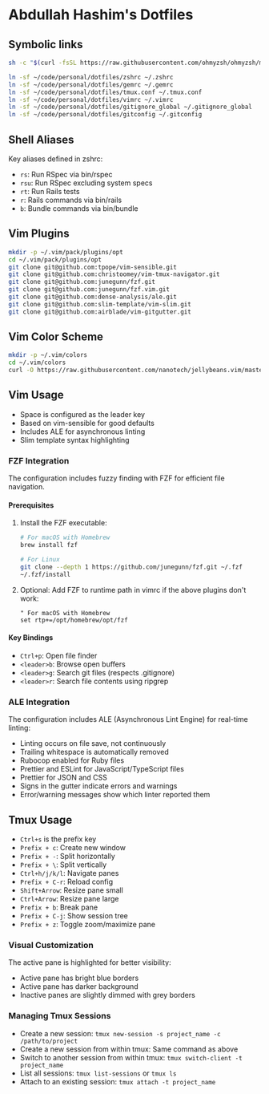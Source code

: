 # Abdullah Hashim's Dotfiles

## Symbolic links

```bash
sh -c "$(curl -fsSL https://raw.githubusercontent.com/ohmyzsh/ohmyzsh/master/tools/install.sh)"
```

```bash
ln -sf ~/code/personal/dotfiles/zshrc ~/.zshrc
ln -sf ~/code/personal/dotfiles/gemrc ~/.gemrc
ln -sf ~/code/personal/dotfiles/tmux.conf ~/.tmux.conf
ln -sf ~/code/personal/dotfiles/vimrc ~/.vimrc
ln -sf ~/code/personal/dotfiles/gitignore_global ~/.gitignore_global
ln -sf ~/code/personal/dotfiles/gitconfig ~/.gitconfig
```

## Shell Aliases

Key aliases defined in zshrc:
- `rs`: Run RSpec via bin/rspec
- `rsu`: Run RSpec excluding system specs
- `rt`: Run Rails tests
- `r`: Rails commands via bin/rails
- `b`: Bundle commands via bin/bundle

## Vim Plugins

```bash
mkdir -p ~/.vim/pack/plugins/opt
cd ~/.vim/pack/plugins/opt
git clone git@github.com:tpope/vim-sensible.git
git clone git@github.com:christoomey/vim-tmux-navigator.git
git clone git@github.com:junegunn/fzf.git
git clone git@github.com:junegunn/fzf.vim.git
git clone git@github.com:dense-analysis/ale.git
git clone git@github.com:slim-template/vim-slim.git
git clone git@github.com:airblade/vim-gitgutter.git
```

## Vim Color Scheme

```bash
mkdir -p ~/.vim/colors
cd ~/.vim/colors
curl -O https://raw.githubusercontent.com/nanotech/jellybeans.vim/master/colors/jellybeans.vim
```

## Vim Usage

- Space is configured as the leader key
- Based on vim-sensible for good defaults
- Includes ALE for asynchronous linting
- Slim template syntax highlighting

### FZF Integration

The configuration includes fuzzy finding with FZF for efficient file navigation.

#### Prerequisites

1. Install the FZF executable:
   ```bash
   # For macOS with Homebrew
   brew install fzf

   # For Linux
   git clone --depth 1 https://github.com/junegunn/fzf.git ~/.fzf
   ~/.fzf/install
   ```

2. Optional: Add FZF to runtime path in vimrc if the above plugins don't work:
   ```vim
   " For macOS with Homebrew
   set rtp+=/opt/homebrew/opt/fzf
   ```

#### Key Bindings

- `Ctrl+p`: Open file finder
- `<leader>b`: Browse open buffers
- `<leader>g`: Search git files (respects .gitignore)
- `<leader>r`: Search file contents using ripgrep

### ALE Integration

The configuration includes ALE (Asynchronous Lint Engine) for real-time linting:

- Linting occurs on file save, not continuously
- Trailing whitespace is automatically removed
- Rubocop enabled for Ruby files
- Prettier and ESLint for JavaScript/TypeScript files
- Prettier for JSON and CSS
- Signs in the gutter indicate errors and warnings
- Error/warning messages show which linter reported them

## Tmux Usage

- `Ctrl+s` is the prefix key
- `Prefix + c`: Create new window
- `Prefix + -`: Split horizontally
- `Prefix + \`: Split vertically
- `Ctrl+h/j/k/l`: Navigate panes
- `Prefix + C-r`: Reload config
- `Shift+Arrow`: Resize pane small
- `Ctrl+Arrow`: Resize pane large
- `Prefix + b`: Break pane
- `Prefix + C-j`: Show session tree
- `Prefix + z`: Toggle zoom/maximize pane

### Visual Customization

The active pane is highlighted for better visibility:
- Active pane has bright blue borders
- Active pane has darker background
- Inactive panes are slightly dimmed with grey borders

### Managing Tmux Sessions

- Create a new session: `tmux new-session -s project_name -c /path/to/project`
- Create a new session from within tmux: Same command as above
- Switch to another session from within tmux: `tmux switch-client -t project_name`
- List all sessions: `tmux list-sessions` or `tmux ls`
- Attach to an existing session: `tmux attach -t project_name`
